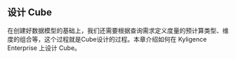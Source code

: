 ## 设计 Cube

在创建好数据模型的基础上，我们还需要根据查询需求定义度量的预计算类型、维度的组合等，这个过程就是Cube设计的过程。本章介绍如何在 Kyligence Enterprise 上设计 Cube。
